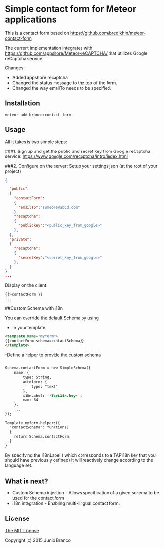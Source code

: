 # Simple contact form for Meteor applications

This is a contact form based on https://github.com/bredikhin/meteor-contact-form

The current implementation integrates with https://github.com/appshore/Meteor-reCAPTCHA/ that utilizes Google reCaptcha service.

Changes:
- Added appshore recaptcha
- Changed the status message to the top of the form.
- Changed the way emailTo needs to be specified.

## Installation

`meteor add branco:contact-form`

## Usage

All it takes is two simple steps:

###1. Sign up and get the public and secret key from Google reCaptcha service:
https://www.google.com/recaptcha/intro/index.html

###2. Configure on the server:
Setup your settings.json (at the root of your project)
```settings.json
{

  "public":
  {
    "contactForm":
    {
      "emailTo":"someone@abcd.com"
    },
    "recaptcha":
    {
      "publickey":"<public_key_from_google>"
    },
  },
  "private":
  {
    "recaptcha":
    {
      "secretKey":"<secret_key_from_google>"
    },
  }
}
...
```


Display on the client:

```html
{{>contactForm }}
...
```

##Custom Schema with i18n

You can override the default Schema by using
- In your template:
```html
<template name="myform">
{{contactForm schema=contactSchema}}
</template>
```
-Define a helper to provide the custom schema

```html

Schema.contactForm = new SimpleSchema({
    name: {
        type: String,
        autoform: {
            type: "text"
        },
        i18nLabel: '<Tapi18n.key>',
        max: 64
    },
    ...
});

Template.myform.helpers({
  "contactSchema": function()
  {
    return Schema.contactForm;
  }
}
```
By specifying the i18nLabel ( which corresponds to a TAPi18n key that you should have previously defined) it will reactively change according to the language set.

## What is next?

- Custom Schema injection - Allows specification of a given schema to be used for the contact form
- i18n integration - Enabling  multi-lingual contact form.

## License

[The MIT License](http://opensource.org/licenses/MIT)

Copyright (c) 2015 Junio Branco
